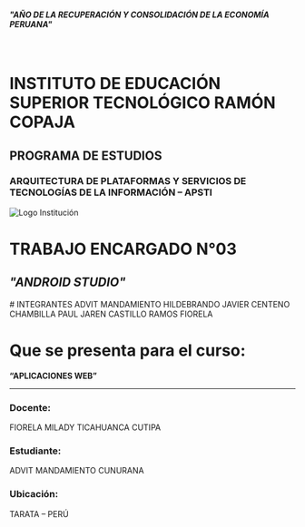 ##### "AÑO DE LA RECUPERACIÓN Y CONSOLIDACIÓN DE LA ECONOMÍA PERUANA"
<br>

# INSTITUTO DE EDUCACIÓN SUPERIOR TECNOLÓGICO RAMÓN COPAJA

## PROGRAMA DE ESTUDIOS

### **ARQUITECTURA DE PLATAFORMAS Y SERVICIOS DE TECNOLOGÍAS DE LA INFORMACIÓN – APSTI**

![Logo Institución](f064bdbdd0204c825ce1fb595f6200b0ca004c22.png)

# TRABAJO ENCARGADO N°03

## *"ANDROID STUDIO"*
</center>
# INTEGRANTES  
ADVIT MANDAMIENTO 
HILDEBRANDO JAVIER CENTENO CHAMBILLA
PAUL JAREN CASTILLO RAMOS
FIORELA

# Que se presenta para el curso:  
**“APLICACIONES WEB”**  

---

### Docente:  
FIORELA MILADY TICAHUANCA CUTIPA  

### Estudiante:  
ADVIT MANDAMIENTO CUNURANA  

### Ubicación:  
TARATA – PERÚ  
